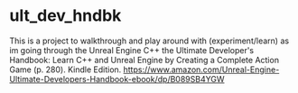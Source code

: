 # ult_dev_hndbk
This is a project to walkthrough and play around with (experiment/learn) as im going through the Unreal Engine C++ the Ultimate Developer's Handbook: Learn C++ and Unreal Engine by Creating a Complete Action Game (p. 280). Kindle Edition. 
https://www.amazon.com/Unreal-Engine-Ultimate-Developers-Handbook-ebook/dp/B089SB4YGW
